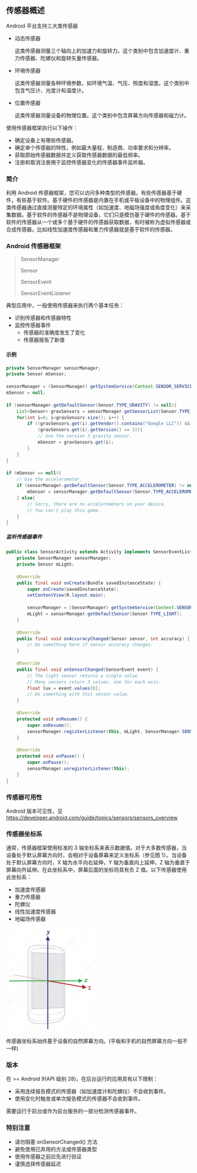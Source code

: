 ## 传感器概述

Android 平台支持三大类传感器

- 动态传感器

  这类传感器测量三个轴向上的加速力和旋转力。这个类别中包含加速度计、重力传感器、陀螺仪和旋转矢量传感器。

- 环境传感器

  这类传感器测量各种环境参数，如环境气温、气压、照度和湿度。这个类别中包含气压计、光度计和温度计。

- 位置传感器

  这类传感器测量设备的物理位置。这个类别中包含屏幕方向传感器和磁力计。

使用传感器框架执行以下操作：

- 确定设备上有哪些传感器。
- 确定单个传感器的特性，例如最大量程、制造商、功率要求和分辨率。
- 获取原始传感器数据并定义获取传感器数据的最低频率。
- 注册和取消注册用于监控传感器变化的传感器事件监听器。

### 简介

利用 Android 传感器框架，您可以访问多种类型的传感器。有些传感器基于硬件，有些基于软件。基于硬件的传感器是内置在手机或平板设备中的物理组件。这类传感器通过直接测量特定的环境属性（如加速度、地磁场强度或角度变化）来采集数据。基于软件的传感器不是物理设备，它们只是模仿基于硬件的传感器。基于软件的传感器从一个或多个基于硬件的传感器获取数据，有时被称为虚拟传感器或合成传感器。比如线性加速度传感器和重力传感器就是基于软件的传感器。

### Android 传感器框架

> SensorManager
>
> Sensor
>
> SensorEvent
>
> SensorEventListener

典型应用中，一般使用传感器来执行两个基本任务：

- 识别传感器和传感器特性
- 监控传感器事件
  - 传感器的准确度发生了变化
  - 传感器报告了新值

#### 示例

```java
private SensorManager sensorManager;
private Sensor mSensor;

sensorManager = (SensorManager) getSystemService(Context.SENSOR_SERVICE);
mSensor = null;

if (sensorManager.getDefaultSensor(Sensor.TYPE_GRAVITY) != null){
    List<Sensor> gravSensors = sensorManager.getSensorList(Sensor.TYPE_GRAVITY);
    for(int i=0; i<gravSensors.size(); i++) {
        if ((gravSensors.get(i).getVendor().contains("Google LLC")) &&
            (gravSensors.get(i).getVersion() == 3)){
            // Use the version 3 gravity sensor.
            mSensor = gravSensors.get(i);
        }
    }
}

if (mSensor == null){
    // Use the accelerometer.
    if (sensorManager.getDefaultSensor(Sensor.TYPE_ACCELEROMETER) != null){
        mSensor = sensorManager.getDefaultSensor(Sensor.TYPE_ACCELEROMETER);
    } else{
        // Sorry, there are no accelerometers on your device.
        // You can't play this game.
    }
}
```

##### 监听传感器事件

```java
public class SensorActivity extends Activity implements SensorEventListener {
    private SensorManager sensorManager;
    private Sensor mLight;
    
    @Override
    public final void onCreate(Bundle savedInstanceState) {
        super.onCreate(savedInstanceState);
        setContentView(R.layout.main);
        
        sensorManager = (SensorManager) getSystemService(Context.SENSOR_SERVICE);
        mLight = sensorManager.getDefaultSensor(Sensor.TYPE_LIGHT);
    }
    
    @Override
    public final void onAccuracyChanged(Sensor sensor, int accuracy) {
        // Do something here if sensor accuracy changes.
    }
    
    @Override
    public final void onSensorChanged(SensorEvent event) {
        // The light sensor returns a single value.
        // Many sensors return 3 values, one for each axis.
        float lux = event.values[0];
        // Do something with this sensor value.
    }
    
    @Override
    protected void onResume() {
        super.onResume();
        sensorManager.registerListener(this, mLight, SensorManager.SENSOR_DELAY_NORMAL);
    }
    
    @Override
    protected void onPause() {
        super.onPause();
        sensorManager.unregisterListener(this);
    }
}
```



### 传感器可用性

Android 版本可见性，见 https://developer.android.com/guide/topics/sensors/sensors_overview



### 传感器坐标系

通常，传感器框架使用标准的 3 轴坐标系来表示数据值。对于大多数传感器，当设备处于默认屏幕方向时，会相对于设备屏幕来定义坐标系（参见图 1）。当设备处于默认屏幕方向时，X 轴为水平向右延伸，Y 轴为垂直向上延伸，Z 轴为垂直于屏幕向外延伸。在此坐标系中，屏幕后面的坐标将具有负 Z 值。以下传感器使用此坐标系：

- 加速度传感器
- 重力传感器
- 陀螺仪
- 线性加速度传感器
- 地磁场传感器

![](./png/传感器API坐标系.png)

传感器坐标系始终基于设备的自然屏幕方向。(平板和手机的自然屏幕方向一般不一样)

### 版本

在 >= Android 9(API 级别 28)，在后台运行的应用具有以下限制：

- 采用连续报告模式的传感器（如加速度计和陀螺仪）不会收到事件。
- 使用变化时触发或单次报告模式的传感器不会收到事件。

需要运行于前台或作为前台服务的一部分检测传感器事件。

### 特别注意

- 请勿阻塞 onSensorChanged() 方法
- 避免使用已弃用的方法或传感器类型
- 使用传感器之前应先进行验证
- 谨慎选择传感器延迟